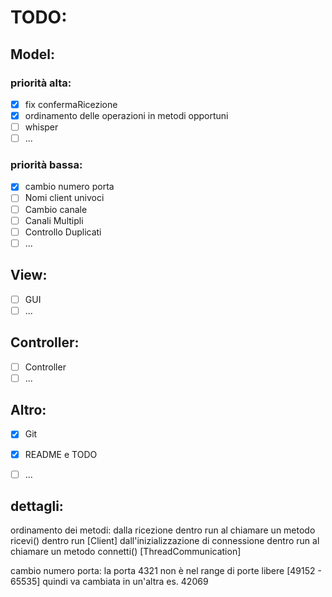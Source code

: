 # TODO:
## Model:
### priorità alta:
- [x] fix confermaRicezione
- [x] ordinamento delle operazioni in metodi opportuni
- [ ] whisper
- [ ] ...
### priorità bassa:
- [x] cambio numero porta
- [ ] Nomi client univoci
- [ ] Cambio canale
- [ ] Canali Multipli
- [ ] Controllo Duplicati
- [ ] ...

## View:
- [ ] GUI
- [ ] ...

## Controller:
- [ ] Controller
- [ ] ...

## Altro:
- [x] Git
- [x] README e TODO
- [ ] ...


## dettagli:
ordinamento dei metodi:
    dalla ricezione dentro run al chiamare un metodo ricevi() dentro run [Client]
    dall'inizializzazione di connessione dentro run al chiamare un metodo connetti() [ThreadCommunication]

cambio numero porta:
    la porta 4321 non è nel range di porte libere [49152 - 65535] quindi va cambiata in un'altra es. 42069